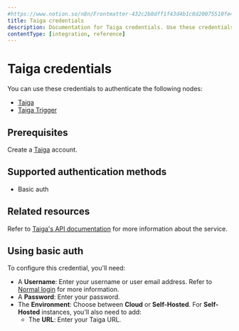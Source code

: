 ```yaml
---
#https://www.notion.so/n8n/Frontmatter-432c2b8dff1f43d4b1c8d20075510fe4
title: Taiga credentials
description: Documentation for Taiga credentials. Use these credentials to authenticate Taiga in n8n, a workflow automation platform.
contentType: [integration, reference]
---
```


# Taiga credentials

You can use these credentials to authenticate the following nodes:

- [Taiga](/integrations/builtin/app-nodes/n8n-nodes-base.taiga.md)
- [Taiga Trigger](/integrations/builtin/trigger-nodes/n8n-nodes-base.taigatrigger.md)

## Prerequisites

Create a [Taiga](https://taiga.io/) account.

## Supported authentication methods

- Basic auth

## Related resources

Refer to [Taiga's API documentation](https://docs.taiga.io/api.html) for more information about the service.

## Using basic auth

To configure this credential, you'll need:

- A **Username**: Enter your username or user email address. Refer to [Normal login](https://docs.taiga.io/api.html#auth-normal-login) for more information.
- A **Password**: Enter your password.
- The **Environment**: Choose between **Cloud** or **Self-Hosted**. For **Self-Hosted** instances, you'll also need to add:
    - The **URL**: Enter your Taiga URL.

